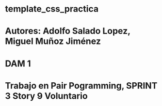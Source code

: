 # template_css_practica
# Autores: Adolfo Salado Lopez, Miguel Muñoz Jiménez
# DAM 1
# Trabajo en Pair Pogramming, SPRINT 3 Story 9 Voluntario
